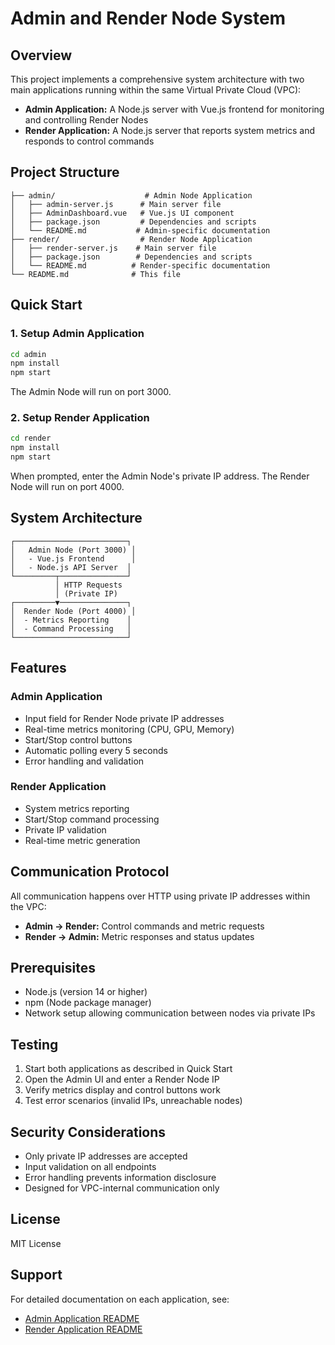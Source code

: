 # Admin and Render Node System

## Overview
This project implements a comprehensive system architecture with two main applications running within the same Virtual Private Cloud (VPC):

- **Admin Application:** A Node.js server with Vue.js frontend for monitoring and controlling Render Nodes
- **Render Application:** A Node.js server that reports system metrics and responds to control commands

## Project Structure

```
├── admin/                    # Admin Node Application
│   ├── admin-server.js      # Main server file
│   ├── AdminDashboard.vue   # Vue.js UI component
│   ├── package.json         # Dependencies and scripts
│   └── README.md           # Admin-specific documentation
├── render/                  # Render Node Application
│   ├── render-server.js    # Main server file
│   ├── package.json        # Dependencies and scripts
│   └── README.md          # Render-specific documentation
└── README.md              # This file
```

## Quick Start

### 1. Setup Admin Application

```bash
cd admin
npm install
npm start
```

The Admin Node will run on port 3000.

### 2. Setup Render Application

```bash
cd render
npm install
npm start
```

When prompted, enter the Admin Node's private IP address.
The Render Node will run on port 4000.

## System Architecture

```
┌─────────────────────────┐
│   Admin Node (Port 3000) │
│   - Vue.js Frontend      │
│   - Node.js API Server  │
└─────────┬───────────────┘
          │ HTTP Requests
          │ (Private IP)
┌─────────▼───────────────┐
│  Render Node (Port 4000) │
│  - Metrics Reporting    │
│  - Command Processing   │
└─────────────────────────┘
```

## Features

### Admin Application
- Input field for Render Node private IP addresses
- Real-time metrics monitoring (CPU, GPU, Memory)
- Start/Stop control buttons
- Automatic polling every 5 seconds
- Error handling and validation

### Render Application
- System metrics reporting
- Start/Stop command processing
- Private IP validation
- Real-time metric generation

## Communication Protocol

All communication happens over HTTP using private IP addresses within the VPC:

- **Admin → Render:** Control commands and metric requests
- **Render → Admin:** Metric responses and status updates

## Prerequisites

- Node.js (version 14 or higher)
- npm (Node package manager)
- Network setup allowing communication between nodes via private IPs

## Testing

1. Start both applications as described in Quick Start
2. Open the Admin UI and enter a Render Node IP
3. Verify metrics display and control buttons work
4. Test error scenarios (invalid IPs, unreachable nodes)

## Security Considerations

- Only private IP addresses are accepted
- Input validation on all endpoints
- Error handling prevents information disclosure
- Designed for VPC-internal communication only

## License

MIT License

## Support

For detailed documentation on each application, see:
- [Admin Application README](./admin/README.md)
- [Render Application README](./render/README.md)
